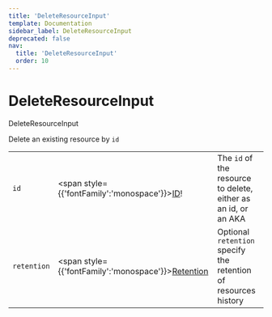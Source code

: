 ```yaml
---
title: 'DeleteResourceInput'
template: Documentation
sidebar_label: DeleteResourceInput
deprecated: false
nav:
  title: 'DeleteResourceInput'
  order: 10
---
```


# DeleteResourceInput

<div style={{'fontFamily':'monospace'}}><span style={{'fontSize':'1.5rem','fontWeight':500}}>DeleteResourceInput</span></div>



Delete an existing resource by `id`

| | | |
| -- | -- | -- |
| `id` | <span style={{'fontFamily':'monospace'}}><a href="/guardrails/docs/reference/graphql/scalar/ID">ID</a>!</span> | The `id` of the resource to delete, either as an id, or an AKA |
| `retention` | <span style={{'fontFamily':'monospace'}}><a href="/guardrails/docs/reference/graphql/enum/Retention">Retention</a></span> | Optional `retention` specify the retention of resources history |